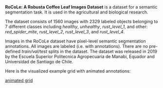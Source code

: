 **RoCoLe: A Robusta Coffee Leaf Images Dataset** is a dataset for a semantic segmentation task. It is used in the agricultural and biological research. 

The dataset consists of 1560 images with 2329 labeled objects belonging to 7 different classes including *healthy*, *unhealthy*, *rust_level_1*, and other: *red_spider_mite*, *rust_level_2*, *rust_level_3*, and *rust_level_4*.

Images in the RoCoLe dataset have pixel-level semantic segmentation annotations. All images are labeled (i.e. with annotations). There are no pre-defined <i>train/val/test</i> splits in the dataset. The dataset was released in 2019 by the Escuela Superior Politecnica Agropecuaria de Manabi, Equador and Universidad de Santiago de Chile.

Here is the visualized example grid with animated annotations:

[animated grid](https://github.com/dataset-ninja/rocole/raw/main/visualizations/horizontal_grid.webm)

